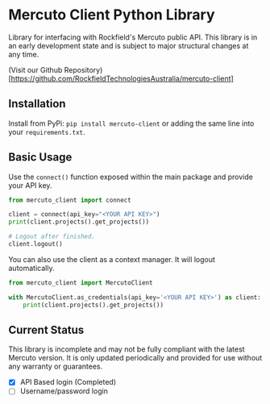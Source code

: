 # Mercuto Client Python Library

Library for interfacing with Rockfield's Mercuto public API.
This library is in an early development state and is subject to major structural changes at any time.

(Visit our Github Repository)[https://github.com/RockfieldTechnologiesAustralia/mercuto-client]

## Installation
Install from PyPi: `pip install mercuto-client` or adding the same line into your `requirements.txt`.

## Basic Usage

Use the `connect()` function exposed within the main package and provide your API key.

```python
from mercuto_client import connect

client = connect(api_key="<YOUR API KEY>")
print(client.projects().get_projects())

# Logout after finished.
client.logout()

```

You can also use the client as a context manager. It will logout automatically.

```python
from mercuto_client import MercutoClient

with MercutoClient.as_credentials(api_key='<YOUR API KEY>') as client:
    print(client.projects().get_projects())
```

## Current Status
This library is incomplete and may not be fully compliant with the latest Mercuto version. It is only updated periodically and provided for use without any warranty or guarantees.

- [x] API Based login (Completed)
- [ ] Username/password login